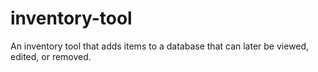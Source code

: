 # inventory-tool
An inventory tool that adds items to a database that can later be viewed, edited, or removed.
